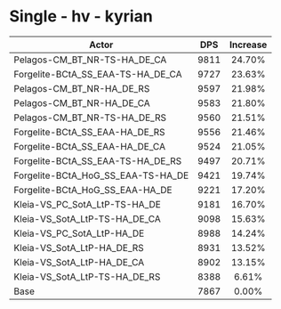 # Single - hv - kyrian
| Actor | DPS | Increase |
|---|:---:|:---:|
|Pelagos-CM_BT_NR-TS-HA_DE_CA|9811|24.70%|
|Forgelite-BCtA_SS_EAA-TS-HA_DE_CA|9727|23.63%|
|Pelagos-CM_BT_NR-HA_DE_RS|9597|21.98%|
|Pelagos-CM_BT_NR-HA_DE_CA|9583|21.80%|
|Pelagos-CM_BT_NR-TS-HA_DE_RS|9560|21.51%|
|Forgelite-BCtA_SS_EAA-HA_DE_RS|9556|21.46%|
|Forgelite-BCtA_SS_EAA-HA_DE_CA|9524|21.05%|
|Forgelite-BCtA_SS_EAA-TS-HA_DE_RS|9497|20.71%|
|Forgelite-BCtA_HoG_SS_EAA-TS-HA_DE|9421|19.74%|
|Forgelite-BCtA_HoG_SS_EAA-HA_DE|9221|17.20%|
|Kleia-VS_PC_SotA_LtP-TS-HA_DE|9181|16.70%|
|Kleia-VS_SotA_LtP-TS-HA_DE_CA|9098|15.63%|
|Kleia-VS_PC_SotA_LtP-HA_DE|8988|14.24%|
|Kleia-VS_SotA_LtP-HA_DE_RS|8931|13.52%|
|Kleia-VS_SotA_LtP-HA_DE_CA|8902|13.15%|
|Kleia-VS_SotA_LtP-TS-HA_DE_RS|8388|6.61%|
|Base|7867|0.00%|
